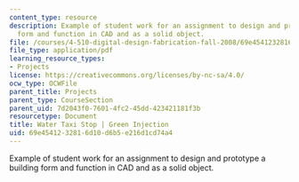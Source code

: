 ```yaml
---
content_type: resource
description: Example of student work for an assignment to design and prototype a building
  form and function in CAD and as a solid object.
file: /courses/4-510-digital-design-fabrication-fall-2008/69e4541232816d10d6b5e216d1cd74a4_assn4_example3.pdf
file_type: application/pdf
learning_resource_types:
- Projects
license: https://creativecommons.org/licenses/by-nc-sa/4.0/
ocw_type: OCWFile
parent_title: Projects
parent_type: CourseSection
parent_uid: 7d2043f0-7601-4fc2-45dd-423421181f3b
resourcetype: Document
title: Water Taxi Stop | Green Injection
uid: 69e45412-3281-6d10-d6b5-e216d1cd74a4
---
```

Example of student work for an assignment to design and prototype a building form and function in CAD and as a solid object.